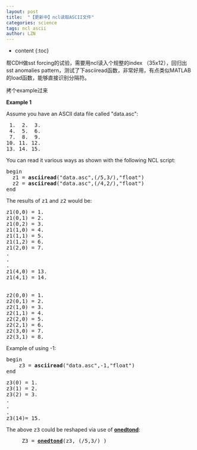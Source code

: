 ```yaml
---
layout: post
title:  "【更新中】ncl读取ASCII文件" 
categories: science
tags: ncl ascii
author: LZN
---
```


* content
{:toc}

帮CDH做sst forcing的试验，需要用ncl读入个规整的index （35x12），回归出sst anomalies pattern，测试了下asciiread函数，非常好用，有点类似MATLAB的load函数，能够直接识别分隔符。

拷个example过来

<b>Example 1</b>

Assume you have an ASCII data file called "data.asc":
<pre> 1.  2.  3.
 4.  5.  6.
 7.  8.  9.
10. 11. 12.
13. 14. 15.
</pre>
You can read it various ways as shown with the following NCL script:
<pre>begin  
  z1 = <strong>asciiread</strong>("data.asc",(/5,3/),"float")
  z2 = <strong>asciiread</strong>("data.asc",(/4,2/),"float")
end
</pre>
The results of <tt>z1</tt> and <tt>z2</tt> would be:
<pre>z1(0,0) = 1.
z1(0,1) = 2.
z1(0,2) = 3.
z1(1,0) = 4.
z1(1,1) = 5.
z1(1,2) = 6.
z1(2,0) = 7.
.
.
.
z1(4,0) = 13.
z1(4,1) = 14.


z2(0,0) = 1.
z2(0,1) = 2.
z2(1,0) = 3.
z2(1,1) = 4.
z2(2,0) = 5.
z2(2,1) = 6.
z2(3,0) = 7.
z2(3,1) = 8.
</pre>
Example of using -1:
<pre>begin
	z3 = <strong>asciiread</strong>("data.asc",-1,"float")
end
</pre>
<pre>z3(0) = 1.
z3(1) = 2.
z3(2) = 3.
.
.
.
z3(14)= 15.
</pre>
The above <tt>z3</tt> could be reshaped via use of <a href="http://www.ncl.ucar.edu/Document/Functions/Built-in/onedtond.shtml"><strong>onedtond</strong></a>:
<pre>     Z3 = <a href="http://www.ncl.ucar.edu/Document/Functions/Built-in/onedtond.shtml"><strong>onedtond</strong></a>(z3, (/5,3/) )
</pre>
